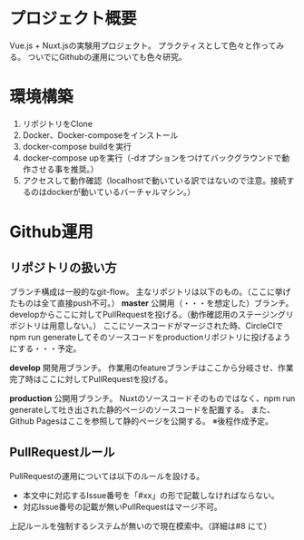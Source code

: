 # プロジェクト概要
Vue.js + Nuxt.jsの実験用プロジェクト。
プラクティスとして色々と作ってみる。
ついでにGithubの運用についても色々研究。

# 環境構築
1. リポジトリをClone
1. Docker、Docker-composeをインストール
1. docker-compose buildを実行
1. docker-compose upを実行（-dオプションをつけてバックグラウンドで動作させる事を推奨。）
1. アクセスして動作確認（localhostで動いている訳ではないので注意。接続するのはdockerが動いているバーチャルマシン。）

# Github運用
## リポジトリの扱い方
ブランチ構成は一般的なgit-flow。
主なリポジトリは以下のもの。（ここに挙げたものは全て直接push不可。）
**master**
公開用（・・・を想定した）ブランチ。
developからここに対してPullRequestを投げる。（動作確認用のステージングリポジトリは用意しない。）
ここにソースコードがマージされた時、CircleCIでnpm run generateしてそのソースコードをproductionリポジトリに投げるようにする・・・予定。

**develop**
開発用ブランチ。
作業用のfeatureブランチはここから分岐させ、作業完了時はここに対してPullRequestを投げる。

**production**
公開用ブランチ。
Nuxtのソースコードそのものではなく、npm run generateして吐き出された静的ページのソースコードを配置する。
また、Github Pagesはここを参照して静的ページを公開する。
※後程作成予定。

## PullRequestルール
PullRequestの運用については以下のルールを設ける。

- 本文中に対応するIssue番号を「#xx」の形で記載しなければならない。
- 対応Issue番号の記載が無いPullRequestはマージ不可。

上記ルールを強制するシステムが無いので現在模索中。（詳細は#8 にて）
